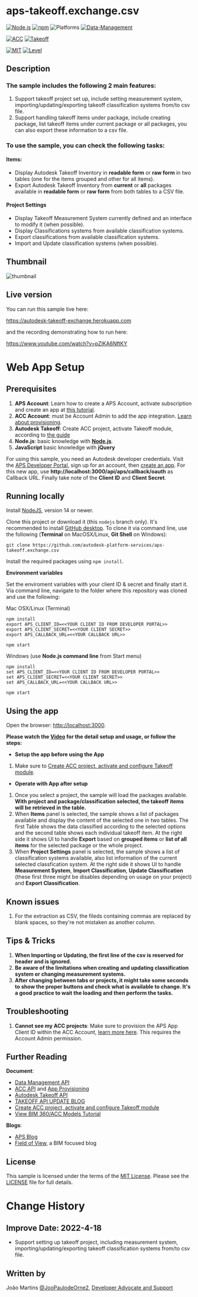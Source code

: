 # aps-takeoff.exchange.csv

[![Node.js](https://img.shields.io/badge/Node.js-14.16-blue.svg)](https://nodejs.org/)
[![npm](https://img.shields.io/badge/npm-6.14-blue.svg)](https://www.npmjs.com/)
![Platforms](https://img.shields.io/badge/Web-Windows%20%7C%20MacOS%20%7C%20Linux-lightgray.svg)
[![Data-Management](https://img.shields.io/badge/Data%20Management-v1-green.svg)](http://developer.autodesk.com/)

[![ACC](https://img.shields.io/badge/ACC-v1-green.svg)](http://developer.autodesk.com/)
[![Takeoff](https://img.shields.io/badge/Takeoff-v1-green.svg)](http://developer.autodesk.com/)

[![MIT](https://img.shields.io/badge/License-MIT-blue.svg)](http://opensource.org/licenses/MIT)
[![Level](https://img.shields.io/badge/Level-Intermediate-blue.svg)](http://developer.autodesk.com/)

## Description

### The sample includes the following 2 main features:

1. Support takeoff project set up, include setting measurement system, importing/updating/exporting takeoff classification systems from/to csv file.
2. Support handling takeoff items under package, include creating package, list takeoff items under current package or all packages, you can also export these information to a csv file.

### To use the sample, you can check the following tasks:

#### Items:

- Display Autodesk Takeoff Inventory in **readable form** or **raw form** in two tables (one for the items grouped and other for all items).
- Export Autodesk Takeoff Inventory from **current** or **all** packages available in **readable form** or **raw form** from both tables to a CSV file.

#### Project Settings

- Display Takeoff Measurement System currently defined and an interface to modify it (when possible).
- Display Classifications systems from available classification systems.
- Export classifications from available classification systems.
- Import and Update classification systems (when possible).

## Thumbnail

![thumbnail](/thumbnail.png)

## Live version

You can run this sample live here:

https://autodesk-takeoff-exchange.herokuapp.com

and the recording demonstrating how to run here:

https://www.youtube.com/watch?v=pZlKA6NftKY

# Web App Setup

## Prerequisites

1. **APS Account**: Learn how to create a APS Account, activate subscription and create an app at [this tutorial](https://tutorials.autodesk.io/).
2. **ACC Account**: must be Account Admin to add the app integration. [Learn about provisioning](https://tutorials.autodesk.io/#provision-access-in-other-products).
3. **Autodesk Takeoff**: Create ACC project, activate Takeoff module, according to [the guide](https://knowledge.autodesk.com/support/takeoff/learn-explore/caas/CloudHelp/cloudhelp/ENU/Takeoff-GS/files/Getting-Started-Takeoff-html.html)
4. **Node.js**: basic knowledge with [**Node.js**](https://nodejs.org/en/).
5. **JavaScript** basic knowledge with **jQuery**

For using this sample, you need an Autodesk developer credentials. Visit the [APS Developer Portal](https://developer.autodesk.com), sign up for an account, then [create an app](https://developer.autodesk.com/myapps/create). For this new app, use **http://localhost:3000/api/aps/callback/oauth** as Callback URL. Finally take note of the **Client ID** and **Client Secret**.

## Running locally

Install [NodeJS](https://nodejs.org), version 14 or newer.

Clone this project or download it (this `nodejs` branch only). It's recommended to install [GitHub desktop](https://desktop.github.com/). To clone it via command line, use the following (**Terminal** on MacOSX/Linux, **Git Shell** on Windows):

    git clone https://github.com/autodesk-platform-services/aps-takeoff.exchange.csv

Install the required packages using `npm install`.

**Environment variables**

Set the enviroment variables with your client ID & secret and finally start it. Via command line, navigate to the folder where this repository was cloned and use the following:

Mac OSX/Linux (Terminal)

    npm install
    export APS_CLIENT_ID=<<YOUR CLIENT ID FROM DEVELOPER PORTAL>>
    export APS_CLIENT_SECRET=<<YOUR CLIENT SECRET>>
    export APS_CALLBACK_URL=<<YOUR CALLBACK URL>>

    npm start

Windows (use **Node.js command line** from Start menu)

    npm install
    set APS_CLIENT_ID=<<YOUR CLIENT ID FROM DEVELOPER PORTAL>>
    set APS_CLIENT_SECRET=<<YOUR CLIENT SECRET>>
    set APS_CALLBACK_URL=<<YOUR CALLBACK URL>>

    npm start

## Using the app

Open the browser: [http://localhost:3000](http://localhost:3000).

**Please watch the [Video](https://www.youtube.com/watch?v=_SJVh2si40Y) for the detail setup and usage, or follow the steps:**

- **Setup the app before using the App**

1. Make sure to [Create ACC project, activate and configure Takeoff module](https://knowledge.autodesk.com/support/takeoff/learn-explore/caas/CloudHelp/cloudhelp/ENU/Takeoff-GS/files/Getting-Started-Takeoff-html.html).

- **Operate with App after setup**

1. Once you select a project, the sample will load the packages available. **With project and package/classification selected, the takeoff items will be retrieved in the table.**
2. When **Items** panel is selected, the sample shows a list of packages available and display the content of the selected one in two tables. The first Table shows the data classified according to the selected options and the second table shows each individual takeoff item. At the right side it shows UI to handle **Export** based on **grouped items** or **list of all items** for the selected package or the whole project.
3. When **Project Settings** panel is selected, the sample shows a list of classification systems available, also list information of the current selected classfication system. At the right side it shows UI to handle **Measurement System**, **Import Classification**, **Update Classification** (these first three might be disables depending on usage on your project) and **Export Classification**.

## Known issues

1. For the extraction as CSV, the fileds containing commas are replaced by blank spaces, so they're not mistaken as another column.

## Tips & Tricks

1. **When Importing or Updating, the first line of the csv is reserved for header and is ignored.**
2. **Be aware of the limitations when creating and updating classification system or changing measurement systems.**
3. **After changing between tabs or projects, it might take some seconds to show the proper buttons and check what is available to change. It's a good practice to wait the loading and then perform the tasks.**

## Troubleshooting

1. **Cannot see my ACC projects**: Make sure to provision the APS App Client ID within the ACC Account, [learn more here](https://tutorials.autodesk.io/#provision-access-in-other-products). This requires the Account Admin permission.

## Further Reading

**Document**:

- [Data Management API](https://developer.autodesk.com/en/docs/data/v2/overview/)
- [ACC API](https://developer.autodesk.com/en/docs/bim360/v1/overview/) and [App Provisioning](https://tutorials.autodesk.io/#provision-access-in-other-products)
- [Autodesk Takeoff API](https://aps.autodesk.com/en/docs/acc/v1/tutorials/takeoff/)
- [TAKEOFF API UPDATE BLOG](https://aps.autodesk.com/blog/takeoff-api-enhancement-write-access-settings-classifications-and-packages)
- [Create ACC project, activate and configure Takeoff module](https://knowledge.autodesk.com/support/takeoff/learn-explore/caas/CloudHelp/cloudhelp/ENU/Takeoff-GS/files/Getting-Started-Takeoff-html.html)
- [View BIM 360/ACC Models Tutorial](https://tutorials.autodesk.io/tutorials/hubs-browser/)

**Blogs**:

- [APS Blog](https://aps.autodesk.com/blog/autodesk-takeoff-api)
- [Field of View](https://fieldofviewblog.wordpress.com/), a BIM focused blog

## License

This sample is licensed under the terms of the [MIT License](http://opensource.org/licenses/MIT). Please see the [LICENSE](LICENSE) file for full details.

# Change History

## Improve Date: 2022-4-18

- Support setting up takeoff project, including measurement system, importing/updating/exporting takeoff classification systems from/to csv file.

## Written by

João Martins [@JooPaulodeOrne2](http://twitter.com/JooPaulodeOrne2), [Developer Advocate and Support](http://aps.autodesk.com)
